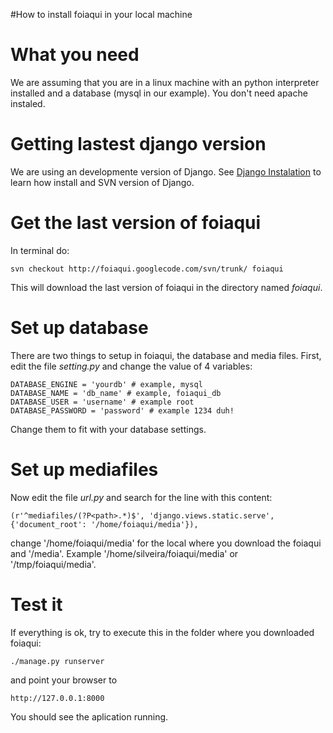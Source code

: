 #How to install foiaqui in your local machine

# What you need #

We are assuming that you are in a linux machine with an python interpreter installed and a database (mysql in our example). You don't need apache instaled.

# Getting lastest django version #

We are using an developmente version of Django. See [Django Instalation](http://www.djangoproject.com/documentation/install/) to learn how install and SVN version of Django.

# Get the last version of foiaqui #

In terminal do:
```
svn checkout http://foiaqui.googlecode.com/svn/trunk/ foiaqui
```

This will download the last version of foiaqui in the directory named _foiaqui_.

# Set up database #

There are two things to setup in foiaqui, the database and media files.
First, edit the file _setting.py_ and change the value of 4 variables:
```
DATABASE_ENGINE = 'yourdb' # example, mysql
DATABASE_NAME = 'db_name' # example, foiaqui_db
DATABASE_USER = 'username' # example root
DATABASE_PASSWORD = 'password' # example 1234 duh!
```

Change them to fit with your database settings.

# Set up mediafiles #

Now edit the file _url.py_ and search for the line with this content:
```
(r'^mediafiles/(?P<path>.*)$', 'django.views.static.serve', {'document_root': '/home/foiaqui/media'}),
```
change '/home/foiaqui/media' for the local where you download the foiaqui and '/media'. Example '/home/silveira/foiaqui/media' or '/tmp/foiaqui/media'.

# Test it #

If everything is ok, try to execute this in the folder where you downloaded foiaqui:
```
./manage.py runserver
```
and point your browser to
```
http://127.0.0.1:8000
```
You should see the aplication running.